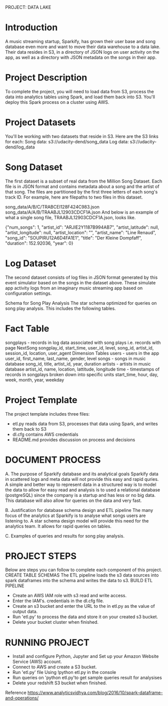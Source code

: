 PROJECT: DATA LAKE

# Introduction
A music streaming startup, Sparkify, has grown their user base and song database even more and want to move their data warehouse to a data lake. Their data resides in S3, in a directory of JSON logs on user activity on the app, as well as a directory with JSON metadata on the songs in their app.

# Project Description
To complete the project, you will need to load data from S3, process the data into analytics tables using Spark, and load them back into S3. You'll deploy this Spark process on a cluster using AWS.

# Project Datasets
You'll be working with two datasets that reside in S3. Here are the S3 links for each:
Song data: s3://udacity-dend/song_data
Log data: s3://udacity-dend/log_data

# Song Dataset
The first dataset is a subset of real data from the Million Song Dataset. Each file is in JSON format and contains metadata about a song and the artist of that song. The files are partitioned by the first three letters of each song's track ID. For example, here are filepaths to two files in this dataset.

song_data/A/B/C/TRABCEI128F424C983.json
song_data/A/A/B/TRAABJL12903CDCF1A.json
And below is an example of what a single song file, TRAABJL12903CDCF1A.json, looks like.

{"num_songs": 1, "artist_id": "ARJIE2Y1187B994AB7", "artist_latitude": null, "artist_longitude": null, "artist_location": "", "artist_name": "Line Renaud", "song_id": "SOUPIRU12A6D4FA1E1", "title": "Der Kleine Dompfaff", "duration": 152.92036, "year": 0}


# Log Dataset
The second dataset consists of log files in JSON format generated by this event simulator based on the songs in the dataset above. These simulate app activity logs from an imaginary music streaming app based on configuration settings.

Schema for Song Play Analysis
The star schema optimized for queries on song play analysis. This includes the following tables.

# Fact Table
songplays - records in log data associated with song plays i.e. records with page NextSong
songplay_id, start_time, user_id, level, song_id, artist_id, session_id, location, user_agent
Dimension Tables
users - users in the app
user_id, first_name, last_name, gender, level
songs - songs in music database
song_id, title, artist_id, year, duration
artists - artists in music database
artist_id, name, location, lattitude, longitude
time - timestamps of records in songplays broken down into specific units
start_time, hour, day, week, month, year, weekday

# Project Template
The project template includes three files:
- etl.py reads data from S3, processes that data using Spark, and writes them back to S3
- dl.cfg contains AWS credentials
- README.md provides discussion on process and decisions
    
    
# DOCUMENT PROCESS

A. The purpose of Sparkify database  and its analytical goals
Sparkify data in scattered logs and meta data will not provide this easy and rapid quries. A simple and better way to represent data in a structured way is to model the data to allow for easy read and analysis is to used a relational database (postgreSQL) since the company is a startup and has less or no big data. This database will also allow for queries on the data and very fast.

B. Justification for  database schema design and ETL pipeline
The many focus of the analytics at Sparkify is to analyse what songs users are listening to. A star schema design model will provide this need for the analytics team. It allows for rapid queries on tables.

C. Examples of queries and results for song play analysis.

# PROJECT STEPS
Below are steps you can follow to complete each component of this project.
CREATE TABLE SCHEMAS
The ETL pipeline loads the s3 data sources into spark dataframes into the schema and writes the data to s3.
BUILD ETL PIPELINE
- Create an AWS IAM role with s3 read and write access.
- Enter the IAM's. credentials in the dl.cfg file.
- Create an s3 bucket and enter the URL to the in etl.py as the value of output data.
- Run 'etl.py' to process the data and store it on your created s3 bucket.
- Delete your bucket cluster when finished.



# RUNNING PROJECT
- Install and configure Python, Jupyter and Set up your Amazon Website Service (AWS) account.
- Connect to AWS and create a  S3 bucket.
- Run 'etl.py' file
    Using  !python etl.py in the console
- Run queries on 'python etl.py'to get sample queries result for analysises
- Delete your redshift S3 bucket when finished. 


Reference
https://www.analyticsvidhya.com/blog/2016/10/spark-dataframe-and-operations/